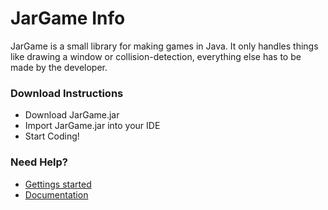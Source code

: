 # JarGame Info

JarGame is a small library for making games in Java. 
It only handles things like drawing a window or collision-detection, 
everything else has to be made by the developer.

### Download Instructions
* Download JarGame.jar
* Import JarGame.jar into your IDE
* Start Coding!


### Need Help?

* [Gettings started](https://joshyx.github.io/JarGame/Getting-Started)
* [Documentation](https://joshyx.github.io/JarGame/Documentation)
